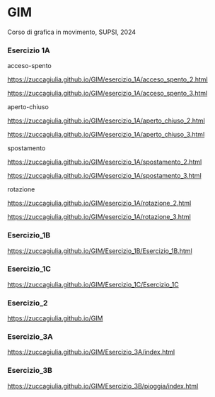 # GIM
Corso di grafica in movimento, SUPSI, 2024

### Esercizio 1A

acceso-spento

https://zuccagiulia.github.io/GIM/esercizio_1A/acceso_spento_2.html

https://zuccagiulia.github.io/GIM/esercizio_1A/acceso_spento_3.html

aperto-chiuso

https://zuccagiulia.github.io/GIM/esercizio_1A/aperto_chiuso_2.html

https://zuccagiulia.github.io/GIM/esercizio_1A/aperto_chiuso_3.html

spostamento

https://zuccagiulia.github.io/GIM/esercizio_1A/spostamento_2.html

https://zuccagiulia.github.io/GIM/esercizio_1A/spostamento_3.html

rotazione

https://zuccagiulia.github.io/GIM/esercizio_1A/rotazione_2.html

https://zuccagiulia.github.io/GIM/esercizio_1A/rotazione_3.html

### Esercizio_1B

 https://zuccagiulia.github.io/GIM/Esercizio_1B/Esercizio_1B.html

### Esercizio_1C

https://zuccagiulia.github.io/GIM/Esercizio_1C/Esercizio_1C

### Esercizio_2

https://zuccagiulia.github.io/GIM

### Esercizio_3A

https://zuccagiulia.github.io/GIM/Esercizio_3A/index.html

### Esercizio_3B

https://zuccagiulia.github.io/GIM/Esercizio_3B/pioggia/index.html
